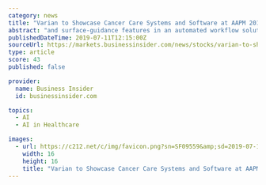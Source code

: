 ```yaml
---
category: news
title: "Varian to Showcase Cancer Care Systems and Software at AAPM 2019"
abstract: "and surface-guidance features in an automated workflow solution for surface-guided radiation therapy (SGRT). Other Varian solutions being showcased bring together artificial intelligence ..."
publishedDateTime: 2019-07-11T12:15:00Z
sourceUrl: https://markets.businessinsider.com/news/stocks/varian-to-showcase-cancer-care-systems-and-software-at-aapm-2019-1028345848
type: article
score: 43
published: false

provider:
  name: Business Insider
  id: businessinsider.com

topics:
  - AI
  - AI in Healthcare

images:
  - url: https://c212.net/c/img/favicon.png?sn=SF09559&amp;sd=2019-07-11
    width: 16
    height: 16
    title: "Varian to Showcase Cancer Care Systems and Software at AAPM 2019"
---
```

